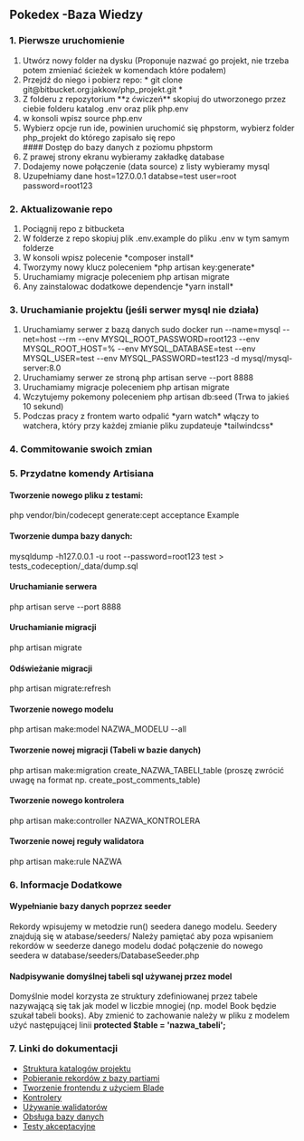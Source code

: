 ## Pokedex -Baza Wiedzy

### 1. Pierwsze uruchomienie
<ol>
<li> Utwórz nowy folder na dysku (Proponuje nazwać go projekt, nie trzeba potem zmieniać ścieżek w komendach które podałem)</li>
<li> Przejdź do niego i pobierz repo: * git clone git@bitbucket.org:jakkow/php_projekt.git *</li>
<li> Z folderu z repozytorium **z ćwiczeń** skopiuj do utworzonego przez ciebie folderu katalog .env oraz plik php.env </li>
<li> w konsoli wpisz source php.env</li>
<li> Wybierz opcje run ide, powinien uruchomić się phpstorm, wybierz folder php_projekt do którego zapisało się repo</li>
#### Dostęp do bazy danych z poziomu phpstorm
<li> Z prawej strony ekranu wybieramy zakładkę database</li>
<li> Dodajemy nowe połączenie (data source) z listy wybieramy mysql </li>
<li> Uzupełniamy dane host=127.0.0.1 databse=test user=root password=root123 </li>
</ol>

### 2. Aktualizowanie repo

<ol>
<li> Pociągnij repo z bitbucketa</li>
<li> W folderze z repo skopiuj plik .env.example do pliku .env w tym samym folderze</li>
<li> W konsoli wpisz polecenie *composer install*</li>
<li> Tworzymy nowy klucz poleceniem *php artisan key:generate* </li>
<li> Uruchamiamy migracje poleceniem php artisan migrate</li>
<li> Any zainstalowac dodatkowe dependencje *yarn install* </li>

</ol>

### 3. Uruchamianie projektu (jeśli serwer mysql nie działa)

<ol>
<li> Uruchamiamy serwer z bazą danych sudo docker run --name=mysql --net=host --rm --env MYSQL_ROOT_PASSWORD=root123 --env MYSQL_ROOT_HOST=% --env MYSQL_DATABASE=test --env MYSQL_USER=test --env MYSQL_PASSWORD=test123 -d mysql/mysql-server:8.0</li>
<li> Uruchamiamy serwer ze stroną php artisan serve --port 8888</li>
<li> Uruchamiamy migracje poleceniem php artisan migrate</li>
<li> Wczytujemy pokemony poleceniem php artisan db:seed (Trwa to jakieś 10 sekund) </li>
<li> Podczas pracy z frontem warto odpalić *yarn watch* włączy to watchera, który przy każdej zmianie pliku zupdateuje *tailwindcss* </li>

</ol>

### 4. Commitowanie swoich zmian

### 5. Przydatne komendy Artisiana

#### Tworzenie nowego pliku z testami:

php vendor/bin/codecept generate:cept acceptance Example

#### Tworzenie dumpa bazy danych:

mysqldump -h127.0.0.1 -u root --password=root123 test > tests_codeception/_data/dump.sql

#### Uruchamianie serwera

php artisan serve --port 8888

#### Uruchamianie migracji

php artisan migrate

#### Odświeżanie migracji

php artisan migrate:refresh

#### Tworzenie nowego modelu

php artisan make:model NAZWA_MODELU --all

#### Tworzenie nowej migracji (Tabeli w bazie danych)

php artisan make:migration create_NAZWA_TABELI_table (proszę zwrócić uwagę na format np. create_post_comments_table)

#### Tworzenie nowego kontrolera

php artisan make:controller NAZWA_KONTROLERA

#### Tworzenie nowej reguły walidatora 

php artisan make:rule NAZWA

### 6. Informacje Dodatkowe

#### Wypełnianie bazy danych poprzez seeder

Rekordy wpisujemy w metodzie run() seedera danego modelu. Seedery znajdują się w atabase/seeders/
Należy pamiętać aby poza wpisaniem rekordów w seederze danego modelu dodać połączenie do nowego seedera w database/seeders/DatabaseSeeder.php

#### Nadpisywanie domyślnej tabeli sql używanej przez model

Domyślnie model korzysta ze struktury zdefiniowanej przez tabele nazywającą się tak jak model w liczbie mnogiej (np. model Book będzie szukał tabeli books). 
Aby zmienić to zachowanie należy w pliku z modelem użyć następującej linii **protected $table = 'nazwa_tabeli';**

### 7. Linki do dokumentacji

- [Struktura katalogów projektu](https://laravel.com/docs/8.x/structure)
- [Pobieranie rekordów z bazy partiami](https://laravel.com/docs/8.x/eloquent#chunking-results)
- [Tworzenie frontendu z użyciem Blade](https://laravel.com/docs/8.x/blade)
- [Kontrolery](https://laravel.com/docs/8.x/controllers)
- [Używanie walidatorów](https://laravel.com/docs/8.x/validation)
- [Obsługa bazy danych](https://laravel.com/docs/8.x/database)
- [Testy akceptacyjne](https://codeception.com/docs/03-AcceptanceTests#PhpBrowser)

